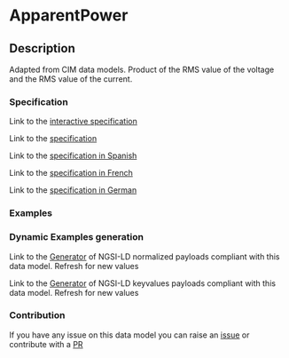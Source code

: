# ApparentPower

## Description 

Adapted from CIM data models. Product of the RMS value of the voltage and the RMS value of the current.
### Specification

Link to the [interactive specification](https://swagger.lab.fiware.org/?url=https://smart-data-models.github.io/dataModel.EnergyCIM/ApparentPower/swagger.yaml)

Link to the [specification](https://smart-data-models.github.io/dataModel.EnergyCIM/ApparentPower/doc/spec.md)

Link to the [specification in Spanish](https://smart-data-models.github.io/dataModel.EnergyCIM/ApparentPower/doc/spec_ES.md)

Link to the [specification in French](https://smart-data-models.github.io/dataModel.EnergyCIM/ApparentPower/doc/spec_FR.md)

Link to the [specification in German](https://smart-data-models.github.io/dataModel.EnergyCIM/ApparentPower/doc/spec_DE.md)
### Examples
### Dynamic Examples generation

Link to the [Generator](https://smartdatamodels.org/extra/ngsi-ld_generator_v0.92.php?schemaUrl=https://raw.githubusercontent.com/smart-data-models/dataModel.EnergyCIM/master/ApparentPower/schema.json&email=info@smartdatamodels.org) of NGSI-LD normalized payloads compliant with this data model. Refresh for new values

Link to the [Generator](https://smartdatamodels.org/extra/ngsi-ld_generator_keyvalues_v0.92.php?schemaUrl=https://raw.githubusercontent.com/smart-data-models/dataModel.EnergyCIM/master/ApparentPower/schema.json&email=info@smartdatamodels.org) of NGSI-LD keyvalues payloads compliant with this data model. Refresh for new values
### Contribution

 If you have any issue on this data model you can raise an [issue](https://github.com/smart-data-models/dataModel.EnergyCIM/issues)  or contribute with a [PR](https://github.com/smart-data-models/dataModel.EnergyCIM/pulls)